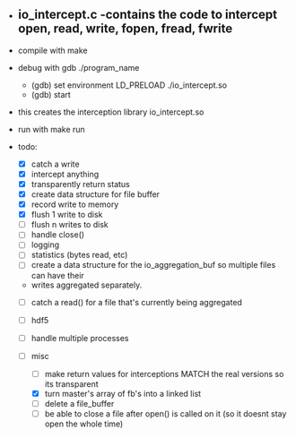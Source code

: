 * io_intercept.c 
	-contains the code to intercept open, read, write, fopen, fread, fwrite
	-

* compile with make
* debug with gdb ./program_name
	* (gdb) set environment LD_PRELOAD ./io_intercept.so
	* (gdb) start

- this creates the interception library io_intercept.so

* run with make run

* todo: 
	* [x] catch a write
	* [x] intercept anything
	* [x] transparently return status
	* [x] create data structure for file buffer
	* [x] record write to memory
	* [x] flush 1 write to disk
	* [ ] flush n writes to disk
	* [ ] handle close()
	* [ ] logging
	* [ ] statistics (bytes read, etc)
	* [ ] create a data structure for the io_aggregation_buf so multiple files can have their 
	*    writes aggregated separately.
	* [ ] catch a read() for a file that's currently being aggregated
	* [ ] hdf5
	* [ ] handle multiple processes

	* [ ] misc
		* [ ] make return values for interceptions MATCH the real versions so its transparent
		* [x] turn master's array of fb's into a linked list
		* [ ] delete a file_buffer
		* [ ] be able to close a file after open() is called on it (so it doesnt stay open the whole time)
